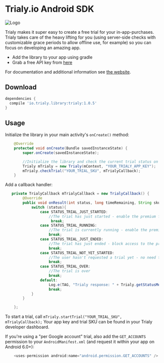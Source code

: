 Trialy.io Android SDK
============

![Logo](https://www.trialy.io/img/ic_launcher.png)

Trialy makes it super easy to create a free trial for your in-app-purchases. Trialy takes care of the heavy lifting for you (using server-side checks with customizable grace periods to allow offline use, for example) so you can focus on developing an amazing app.

 * Add the library to your app using gradle
 * Grab a free API key from [here][0]

For documentation and additional information see [the website][0].


Download
--------

```groovy
dependencies {
  compile 'io.trialy.library:trialy:1.0.5'
}
```

Usage
--------------------

Initialize the library in your main activity's `onCreate()` method:

```java
    @Override
    protected void onCreate(Bundle savedInstanceState) {
        super.onCreate(savedInstanceState);

        //Initialize the library and check the current trial status on every launch
        Trialy mTrialy = new Trialy(mContext, "YOUR_TRIALY_APP_KEY");
        mTrialy.checkTrial("YOUR_TRIAL_SKU", mTrialyCallback);
    }
```

Add a callback handler:

```java
   private TrialyCallback mTrialyCallback = new TrialyCallback() {
        @Override
        public void onResult(int status, long timeRemaining, String sku) {
            switch (status){
                case STATUS_TRIAL_JUST_STARTED:
                    //The trial has just started - enable the premium features for the user
                     break;
                case STATUS_TRIAL_RUNNING:
                    //The trial is currently running - enable the premium features for the user
                    break;
                case STATUS_TRIAL_JUST_ENDED:
                    //The trial has just ended - block access to the premium features
                    break;
                case STATUS_TRIAL_NOT_YET_STARTED:
                    //The user hasn't requested a trial yet - no need to do anything
                    break;
                case STATUS_TRIAL_OVER:
                    //The trial is over
                    break;
                default:
                    Log.e(TAG, "Trialy response: " + Trialy.getStatusMessage(status));
                    break;
            }
        }

    };
```

To start a trial, call `mTrialy.startTrial("YOUR_TRIAL_SKU", mTrialyCallback);`
Your app key and trial SKU can be found in your Trialy developer dashboard.

If you're using a "per Google account" trial, also add the `GET_ACCOUNTS` permission to your `AndroidManifest.xml` (and request it within your app on Android 6.0+):

```java
    <uses-permission android:name="android.permission.GET_ACCOUNTS" />
```


 [0]: https://www.trialy.io
